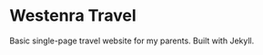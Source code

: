 Westenra Travel
==============

Basic single-page travel website for my parents. Built with Jekyll.
